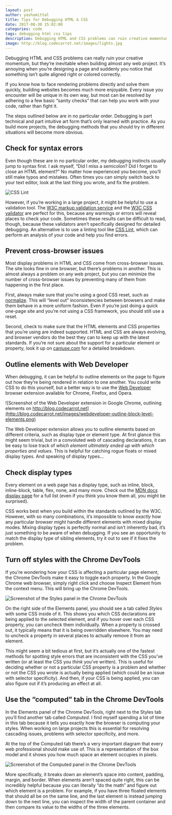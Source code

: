 ```yaml
---
layout: post
author: yashumittal
title: Tips for Debugging HTML & CSS
date: 2017-08-30 15:02:00
categories: code
tags: debugging html css tips
description: Debugging HTML and CSS problems can ruin creative momentum, but if you know how to debug rendering issues, building
image: http://blog.codecarrot.net/images/lights.jpg
---
```


Debugging HTML and CSS problems can really ruin your creative momentum, but they’re inevitable when building almost any web project. It’s annoying when you’re designing a page and suddenly you notice that something isn’t quite aligned right or colored correctly.

If you know how to face rendering problems directly and solve them quickly, building websites becomes much more enjoyable. Every issue you encounter will be unique in its own way, but most can be resolved by adhering to a few basic “sanity checks” that can help you work with your code, rather than fight it.

The steps outlined below are in no particular order. Debugging is part technical and part intuitive art form that’s only learned with practice. As you build more projects, the debugging methods that you should try in different situations will become more obvious.

## Check for syntax errors

Even though these are in no particular order, my debugging instincts usually jump to syntax first. I ask myself, “Did I miss a semicolon? Did I forget to close an HTML element?” No matter how experienced you become, you’ll still make typos and mistakes. Often times you can simply switch back to your text editor, look at the last thing you wrote, and fix the problem.

![CSS Lint](http://blog.codecarrot.net/images/csslint.png)

However, if you’re working in a large project, it might be helpful to use a validation tool. The [W3C markup validation service](http://validator.w3.org/) and the [W3C CSS validator](http://jigsaw.w3.org/css-validator/) are perfect for this, because any warnings or errors will reveal places to check your code. Sometimes these results can be difficult to read, though, because these validators aren’t specifically designed for detailed debugging. An alternative is to use a linting tool like [CSS Lint](http://csslint.net/), which can perform an analysis of your code and help you find errors.

## Prevent cross-browser issues

Most display problems in HTML and CSS come from cross-browser issues. The site looks fine in one browser, but there’s problems in another. This is almost always a problem on any web project, but you can minimize the number of cross-browser issues by preventing many of them from happening in the first place.

First, always make sure that you’re using a good CSS reset, such as [normalize](https://codecarrotnet.github.io/normalize.css/). This will “level out” inconsistencies between browsers and make them behave in a more uniform fashion. Even if you’re just doing a quick one-page site and you’re not using a CSS framework, you should still use a reset.

Second, check to make sure that the HTML elements and CSS properties that you’re using are indeed supported. HTML and CSS are always evolving, and browser vendors do the best they can to keep up with the latest standards. If you’re not sure about the support for a particular element or property, look it up on [caniuse.com](http://caniuse.com/) for a detailed breakdown.

## Outline elements with Web Developer

When debugging, it can be helpful to outline elements on the page to figure out how they’re being rendered in relation to one another. You could write CSS to do this yourself, but a better way is to use the [Web Developer](http://chrispederick.com/work/web-developer/) browser extension available for Chrome, Firefox, and Opera.

![Screenshot of the Web Developer extension in Google Chrome, outlining elements on http://blog.codecarrot.net](http://blog.codecarrot.net/images/webdeveloper-outline-block-level-elements.png)

The Web Developer extension allows you to outline elements based on different criteria, such as display type or element type. At first glance this might seem trivial, but in a convoluted web of cascading declarations, it can be easy to lose track of *which element ultimately ended up with which properties and values*. This is helpful for catching rogue floats or mixed display types. And speaking of display types…

## Check display types

Every element on a web page has a display type, such as inline, block, inline-block, table, flex, none, and many more. Check out the [MDN docs display page](https://developer.mozilla.org/en-US/docs/Web/CSS/display) for a full list (even if you think you know them all, you might be surprised).

CSS works best when you build within the standards outlined by the W3C. However, with so many combinations, it’s impossible to know *exactly* how any particular browser might handle different elements with mixed display modes. Mixing display types is perfectly normal and isn’t inherently bad, it’s just something to be aware of when debugging. If you see an opportunity to match the display type of sibling elements, try it out to see if it fixes the problem.

## Turn off styles with the Chrome DevTools

If you’re wondering how your CSS is affecting a particular page element, the Chrome DevTools make it easy to toggle each property. In the Google Chrome web browser, simply right click and choose Inspect Element from the context menu. This will bring up the Chrome DevTools.

![Screenshot of the Styles panel in the Chrome DevTools](http://blog.codecarrot.net/images/chrome-styles.png)

On the right side of the Elements panel, you should see a tab called *Styles* with some CSS inside of it. This shows you which CSS declarations are being applied to the selected element, and if you hover over each CSS property, you can uncheck them individually. When a property is crossed out, it typically means that it is being overridden elsewhere. You may need to uncheck a property in several places to actually remove it from an element.

This might seem a bit tedious at first, but it’s actually one of the fastest methods for spotting style errors that are inconsistent with the CSS you’ve written (or at least the CSS you *think* you’ve written). This is useful for deciding whether or not a particular CSS property is a problem and whether or not the CSS you wrote is actually being applied (which could be an issue with selector specificity). And then, if your CSS is being applied, you can also figure out if it’s producing an effect at all.

## Use the “computed” tab in the Chrome DevTools

In the Elements panel of the Chrome DevTools, right next to the Styles tab you’ll find another tab called *Computed*. I find myself spending a lot of time in this tab because it tells you exactly how the browser is computing your styles. When working on large projects this is essential for resolving cascading issues, problems with selector specificity, and more.

At the top of the Computed tab there’s a very important diagram that every web professional should make use of. This is a representation of the box model and it shows you how much space an element occupies in pixels.

![Screenshot of the Computed panel in the Chrome DevTools](http://blog.codecarrot.net/images/chrome-computed.png)

More specifically, it breaks down an element’s space into content, padding, margin, and border. When elements aren’t spaced quite right, this can be incredibly helpful because you can literally “do the math” and figure out which element is a problem. For example, if you have three floated elements that should all be on the same line, and the last element is instead jumping down to the next line, you can inspect the width of the parent container and then compare its value to the widths of the three elements.
